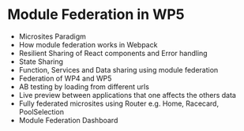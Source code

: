 # Module Federation in WP5

- Microsites Paradigm
- How module federation works in Webpack
- Resilient Sharing of React components and Error handling
- State Sharing
- Function, Services and Data sharing using module federation
- Federation of WP4 and WP5
- AB testing by loading from different urls
- Live preview between applications that one affects the others data
- Fully federated microsites using Router e.g. Home, Racecard, PoolSelection
- Module Federation Dashboard
